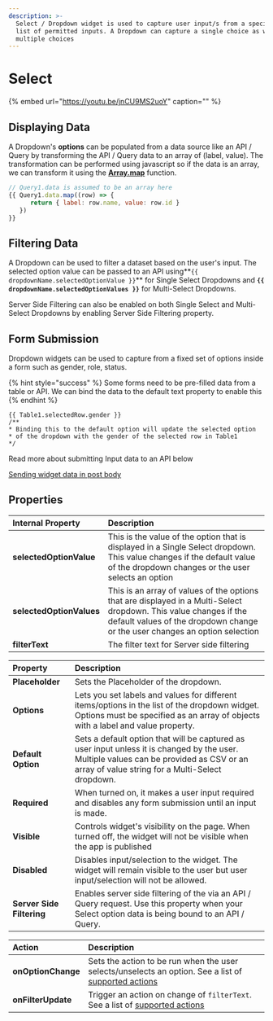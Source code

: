 ```yaml
---
description: >-
  ‌Select / Dropdown widget is used to capture user input/s from a specified
  list of permitted inputs. A Dropdown can capture a single choice as well as
  multiple choices
---
```


# Select

{% embed url="https://youtu.be/jnCU9MS2uoY" caption="" %}

## Displaying Data

A Dropdown's **options** can be populated from a data source like an API / Query by transforming the API / Query data to an array of \(label, value\). The transformation can be performed using javascript so if the data is an array, we can transform it using the [**Array.map**](https://developer.mozilla.org/en-US/docs/Web/JavaScript/Reference/Global_Objects/TypedArray/map) function.

```javascript
// Query1.data is assumed to be an array here
{{ Query1.data.map((row) => { 
      return { label: row.name, value: row.id } 
   }) 
}}
```

## Filtering Data

A Dropdown can be used to filter a dataset based on the user's input. The selected option value can be passed to an API using**`{{ dropdownName.selectedOptionValue }}`** for Single Select Dropdowns and **`{{ dropdownName.selectedOptionValues }}`** for Multi-Select Dropdowns.

Server Side Filtering can also be enabled on both Single Select and Multi-Select Dropdowns by enabling Server Side Filtering property.

## **Form Submission**

Dropdown widgets can be used to capture from a fixed set of options inside a form such as gender, role, status.

{% hint style="success" %}
Some forms need to be pre-filled data from a table or API. We can bind the data to the default text property to enable this
{% endhint %}

```text
{{ Table1.selectedRow.gender }}
/**
* Binding this to the default option will update the selected option 
* of the dropdown with the gender of the selected row in Table1
*/
```

Read more about submitting Input data to an API below

[Sending widget data in post body](dropdown.md)

## Properties

| Internal Property | Description |
| :--- | :--- |
| **selectedOptionValue** | This is the value of the option that is displayed in a Single Select dropdown. This value changes if the default value of the dropdown changes or the user selects an option |
| **selectedOptionValues** | This is an array of values of the options that are displayed in a Multi-Select dropdown. This value changes if the default values of the dropdown change or the user changes an option selection |
| **filterText** | The filter text for Server side filtering |

| Property | Description |
| :--- | :--- |
| **Placeholder** | Sets the Placeholder of the dropdown. |
| **Options** | Lets you set labels and values for different items/options in the list of the dropdown widget. Options must be specified as an array of objects with a label and value property. |
| **Default Option** | Sets a default option that will be captured as user input unless it is changed by the user. Multiple values can be provided as CSV or an array of value string for a Multi-Select dropdown. |
| **Required** | When turned on, it makes a user input required and disables any form submission until an input is made. |
| **Visible** | Controls widget's visibility on the page. When turned off, the widget will not be visible when the app is published |
| **Disabled** | Disables input/selection to the widget. The widget will remain visible to the user but user input/selection will not be allowed. |
| **Server Side Filtering** | Enables server side filtering of the  via an API / Query request. Use this property when your Select option data is being bound to an API / Query. |



| Action | Description |
| :--- | :--- |
| **onOptionChange** | Sets the action to be run when the user selects/unselects an option. See a list of [supported actions](../core-concepts/writing-code/appsmith-framework.md) |
| **onFilterUpdate** | Trigger an action on change of `filterText`. See a list of [supported actions](../core-concepts/writing-code/appsmith-framework.md) |

